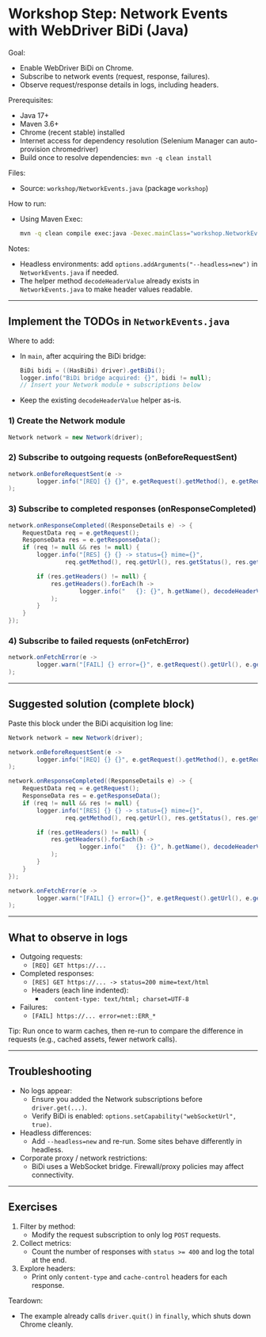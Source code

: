 # Workshop Step: Network Events with WebDriver BiDi (Java)

Goal:
- Enable WebDriver BiDi on Chrome.
- Subscribe to network events (request, response, failures).
- Observe request/response details in logs, including headers.

Prerequisites:
- Java 17+
- Maven 3.6+
- Chrome (recent stable) installed
- Internet access for dependency resolution (Selenium Manager can auto-provision chromedriver)
- Build once to resolve dependencies: `mvn -q clean install`

Files:
- Source: `workshop/NetworkEvents.java` (package `workshop`)

How to run:
- Using Maven Exec:
  ```bash
  mvn -q clean compile exec:java -Dexec.mainClass="workshop.NetworkEvents"
  ```

Notes:
- Headless environments: add `options.addArguments("--headless=new")` in `NetworkEvents.java` if needed.
- The helper method `decodeHeaderValue` already exists in `NetworkEvents.java` to make header values readable.

---

## Implement the TODOs in `NetworkEvents.java`

Where to add:
- In `main`, after acquiring the BiDi bridge:
  ```java
  BiDi bidi = ((HasBiDi) driver).getBiDi();
  logger.info("BiDi bridge acquired: {}", bidi != null);
  // Insert your Network module + subscriptions below
  ```
- Keep the existing `decodeHeaderValue` helper as-is.

### 1) Create the Network module
```java
Network network = new Network(driver);
```

### 2) Subscribe to outgoing requests (onBeforeRequestSent)
```java
network.onBeforeRequestSent(e ->
        logger.info("[REQ] {} {}", e.getRequest().getMethod(), e.getRequest().getUrl())
);
```

### 3) Subscribe to completed responses (onResponseCompleted)
```java
network.onResponseCompleted((ResponseDetails e) -> {
    RequestData req = e.getRequest();
    ResponseData res = e.getResponseData();
    if (req != null && res != null) {
        logger.info("[RES] {} {} -> status={} mime={}",
                req.getMethod(), req.getUrl(), res.getStatus(), res.getMimeType());

        if (res.getHeaders() != null) {
            res.getHeaders().forEach(h ->
                    logger.info("   {}: {}", h.getName(), decodeHeaderValue(h.getValue()))
            );
        }
    }
});
```

### 4) Subscribe to failed requests (onFetchError)
```java
network.onFetchError(e ->
        logger.warn("[FAIL] {} error={}", e.getRequest().getUrl(), e.getErrorText())
);
```

---

## Suggested solution (complete block)

Paste this block under the BiDi acquisition log line:

```java
Network network = new Network(driver);

network.onBeforeRequestSent(e ->
        logger.info("[REQ] {} {}", e.getRequest().getMethod(), e.getRequest().getUrl())
);

network.onResponseCompleted((ResponseDetails e) -> {
    RequestData req = e.getRequest();
    ResponseData res = e.getResponseData();
    if (req != null && res != null) {
        logger.info("[RES] {} {} -> status={} mime={}",
                req.getMethod(), req.getUrl(), res.getStatus(), res.getMimeType());

        if (res.getHeaders() != null) {
            res.getHeaders().forEach(h ->
                    logger.info("   {}: {}", h.getName(), decodeHeaderValue(h.getValue()))
            );
        }
    }
});

network.onFetchError(e ->
        logger.warn("[FAIL] {} error={}", e.getRequest().getUrl(), e.getErrorText())
);
```

---

## What to observe in logs

- Outgoing requests:
  - `[REQ] GET https://...`
- Completed responses:
  - `[RES] GET https://... -> status=200 mime=text/html`
  - Headers (each line indented):
    - `   content-type: text/html; charset=UTF-8`
- Failures:
  - `[FAIL] https://... error=net::ERR_*`

Tip: Run once to warm caches, then re-run to compare the difference in requests (e.g., cached assets, fewer network calls).

---

## Troubleshooting

- No logs appear:
  - Ensure you added the Network subscriptions before `driver.get(...)`.
  - Verify BiDi is enabled: `options.setCapability("webSocketUrl", true)`.
- Headless differences:
  - Add `--headless=new` and re-run. Some sites behave differently in headless.
- Corporate proxy / network restrictions:
  - BiDi uses a WebSocket bridge. Firewall/proxy policies may affect connectivity.

---

## Exercises

1) Filter by method:
   - Modify the request subscription to only log `POST` requests.
2) Collect metrics:
   - Count the number of responses with `status >= 400` and log the total at the end.
3) Explore headers:
   - Print only `content-type` and `cache-control` headers for each response.

Teardown:
- The example already calls `driver.quit()` in `finally`, which shuts down Chrome cleanly.
